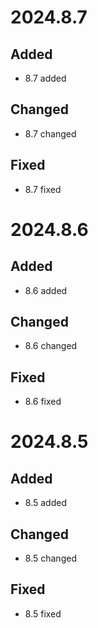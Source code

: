 # 2024.8.7

## Added

- 8.7 added

## Changed

- 8.7 changed

## Fixed

- 8.7 fixed

# 2024.8.6

## Added

- 8.6 added

## Changed

- 8.6 changed

## Fixed

- 8.6 fixed

# 2024.8.5

## Added

- 8.5 added

## Changed

- 8.5 changed

## Fixed

- 8.5 fixed


